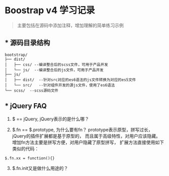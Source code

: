 # Boostrap v4 学习记录
> 主要包括在源码中添加注释，增加理解的简单练习示例

## * 源码目录结构
```
bootstrap/
├── dist/
│   ├── css/ --编译整合后的scss文件，可用于产品开发
│   └── js/  --编译整合后的js文件，可用于产品开发
├── js/
│   ├── dist/  --针对src对应的es6语法的js文件转换为对应的es5文件
│   └── src/   --针对组件开发的源js文件，使用了es6语法
└── scss/  --scss源码文件
```

## * jQuery FAQ
1. $ == jQuery, jQuery表示的是什么哪？

2. $.fn == $.prototype, 为什么要有fn？
prototype表示原型，拼写过长，jQuery的插件扩展都是基于原型的，
而且属于高级特性，对用户应该隐藏。增加fn方法主要是拼写方便，对用户隐藏了原型拼写，
扩展方法直接使用如下类似的代码：
```
$.fn.xx = function(){}
```

3. $.fn.init又是做什么用途的？
